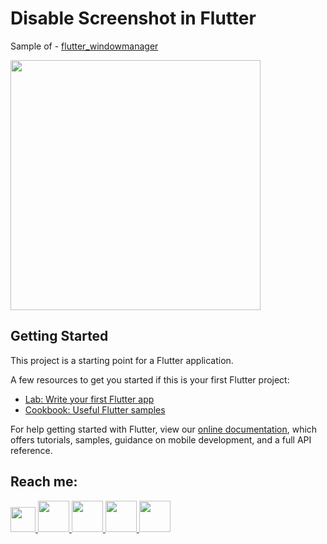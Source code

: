 # Disable Screenshot in Flutter

Sample of - [flutter_windowmanager](https://pub.dev/packages/flutter_windowmanager)

<img height="400" src="https://github.com/theshivamlko/disable_screenshot_flutter_example/blob/master/img/disable_screenshot_in_flutter.gif"> 
 

## Getting Started

This project is a starting point for a Flutter application.

A few resources to get you started if this is your first Flutter project:

- [Lab: Write your first Flutter app](https://flutter.dev/docs/get-started/codelab)
- [Cookbook: Useful Flutter samples](https://flutter.dev/docs/cookbook)

For help getting started with Flutter, view our
[online documentation](https://flutter.dev/docs), which offers tutorials,
samples, guidance on mobile development, and a full API reference.

## Reach me:

<a href="https://www.youtube.com/channel/UCP2-MYtIbBnlEcfTvJKo5Og?sub_confirmation=1">
<img height="40" src="https://i.imgur.com/iSIKA6o.png">
</a>
<a href="https://twitter.com/theshivamlko">
<img height="50" src="https://i.imgur.com/Z9xbaFX.png">
</a>
<a href="https://www.linkedin.com/in/theshivamlko/">
<img height="50" src="https://i.imgur.com/Xl6rwnA.png">
</a>
<a href="https://navoki.com">
<img height="50" src="https://i.imgur.com/p0KyUvS.png">
</a>
<a href="http://instagram.com/navokitech">
<img height="50" src="https://i.imgur.com/1zCBIbi.png">
</a>
